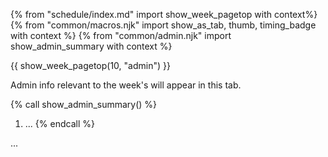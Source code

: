 {% from "schedule/index.md" import show_week_pagetop with context%}
{% from "common/macros.njk" import show_as_tab, thumb, timing_badge with context %}
{% from "common/admin.njk" import show_admin_summary with context %}

{{ show_week_pagetop(10, "admin") }}

<box type="info" dismissible>

Admin info relevant to the week's will appear in this tab.
</box>

{% call show_admin_summary() %}
1. ...
{% endcall %}

...

